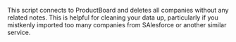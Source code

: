 This script connects to ProductBoard and deletes all companies without any related notes. This is helpful for cleaning your data up, particularly if you mistkenly imported too many companies from SAlesforce or another similar service. 
